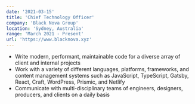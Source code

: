 ```yaml
---
date: '2021-03-15'
title: 'Chief Technology Officer'
company: 'Black Nova Group'
location: 'Sydney, Australia'
range: 'March 2021 - Present'
url: 'https://www.blacknova.xyz'
---
```


- Write modern, performant, maintainable code for a diverse array of client and internal projects
- Work with a variety of different languages, platforms, frameworks, and content management systems such as JavaScript, TypeScript, Gatsby, React, Craft, WordPress, Prismic, and Netlify
- Communicate with multi-disciplinary teams of engineers, designers, producers, and clients on a daily basis
